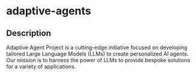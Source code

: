 # adaptive-agents

## Description
Adaptive Agent Project is a cutting-edge initiative focused on developing tailored Large Language Models (LLMs) to create personalized AI agents. Our mission is to harness the power of LLMs to provide bespoke solutions for a variety of applications.
